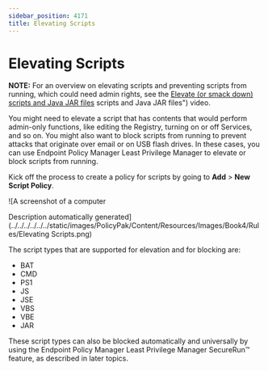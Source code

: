 ```yaml
---
sidebar_position: 4171
title: Elevating Scripts
---
```


# Elevating Scripts

**NOTE:** For an overview on elevating scripts and preventing scripts from running, which could need admin rights, see the [Elevate (or smack down) scripts and Java JAR files](../../Video/LeastPrivilege/Elevate/Scripts) scripts and Java JAR files") video.

You might need to elevate a script that has contents that would perform admin-only functions, like editing the Registry, turning on or off Services, and so on. You might also want to block scripts from running to prevent attacks that originate over email or on USB flash drives. In these cases, you can use Endpoint Policy Manager Least Privilege Manager to elevate or block scripts from running.

Kick off the process to create a policy for scripts by going to **Add** > **New Script Policy**.

![A screenshot of a computer

Description automatically generated](../../../../../../static/images/PolicyPak/Content/Resources/Images/Book4/Rules/Elevating Scripts.png)

The script types that are supported for elevation and for blocking are:

* BAT
* CMD
* PS1
* JS
* JSE
* VBS
* VBE
* JAR

These script types can also be blocked automatically and universally by using the Endpoint Policy Manager Least Privilege Manager SecureRun™ feature, as described in later topics.